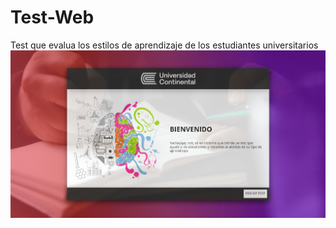 # Test-Web
Test que evalua los estilos de aprendizaje de los estudiantes universitarios
![image](https://github.com/Herrius/Test-Web/blob/main/imagen_2021-10-08_211130.png)
